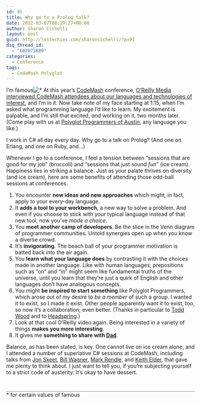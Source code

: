 ```yaml
---
id: 91
title: Why go to a Prolog talk?
date: 2012-03-07T08:29:27+00:00
author: Sharon Cichelli
layout: post
guid: http://lostechies.com/sharoncichelli/?p=91
dsq_thread_id:
  - "602073889"
categories:
  - Conference
tags:
  - CodeMash Polyglot
---
```

I&#8217;m famous![*](#famousfootnote) At this year&#8217;s [CodeMash](http://www.codemash.org/) conference, [O&#8217;Reilly Media interviewed CodeMash attendees about our languages and technologies of interest](http://www.youtube.com/watch?v=Z9TDV6ZAiMM), and I&#8217;m in it. Now take note of my face starting at 1:15, when I&#8217;m asked what programming language I&#8217;d like to learn. My excitement is palpable, and I&#8217;m still that excited, _and_ working on it, two months later. (Come play with us at [Polyglot Programmers of Austin](http://www.polyglotprogrammers.org/), any language you like.)

I work in C# all day every day. Why go to a talk on Prolog? (And one on Erlang, and one on Ruby, and&#8230;)

Whenever I go to a conference, I feel a tension between &#8220;sessions that are good for my job&#8221; (broccoli) and &#8220;sessions that just sound _fun_&#8221; (ice cream). Happiness lies in striking a balance. Just as your palate thrives on diversity (and ice cream), here are some benefits of attending those odd-ball sessions at conferences.

  1. You encounter **new ideas and new approaches** which might, in fact, apply to your every-day language.
  2. It **adds a tool to your workbench**, a new way to solve a problem. And even if you choose to stick with your typical language instead of that new tool, now you&#8217;ve _made a choice_.
  3. You **meet another camp of developers**. Be the slice in the Venn diagram of programmer communities. Untold synergies open up when you know a diverse crowd.
  4. It&#8217;s **invigorating**. The beach ball of your programmer motivation is batted back into the air again.
  5. You **learn what your language does** by contrasting it with the choices made in another language. Like with human languages; prepositions such as &#8220;on&#8221; and &#8220;in&#8221; might seem like fundamental truths of the universe, until you learn that they&#8217;re just a quirk of English and other languages don&#8217;t have analogous concepts.
  6. You might **be inspired to start something** like Polyglot Programmers, which arose out of my desire to _be a member_ of such a group. I wanted it to exist, so I made it exist. Other people apparently want it to exist, too, so now it&#8217;s a collaboration; even better. (Thanks in particular to [Todd Wood](http://www.woodcp.com/) and to [Headspring](http://www.headspring.com/).)
  7. Look at that cool O&#8217;Reilly video again. Being interested in a variety of things **makes you more interesting**.
  8. It gives me **something to share with [Dad](http://newspapersystems.com/articles.html)**.

Balance, as has been stated, is key. One cannot live on ice cream alone, and I attended a number of superlative C# sessions at CodeMash, including talks from [Jon Skeet](http://csharpindepth.com/), [Bill Wagner](http://www.srtsolutions.com/author/billwagner), [Mark Rendle](http://about.me/markrendle), and [Keith Elder](http://keithelder.net/), that gave me plenty to think about. I just want to tell you, if you&#8217;re subjecting yourself to a strict code of austerity: It&#8217;s okay to have dessert.

<p id="famousfootnote" style="font-size .8em; margin-top: 3em; border-top: 1px solid gray;">
  * for certain values of famous
</p>